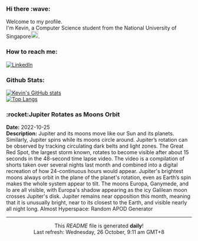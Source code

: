 <h3>Hi there :wave:</h3>

Welcome to my profile.   
I'm Kevin, a Computer Science student from the National University of Singapore<img src="https://img.icons8.com/color/96/000000/singapore-circular.png" width="20px"/>.</p>

<h3>How to reach me: </h3>
<a href="https://www.linkedin.com/in/kevin-foong/"><img alt="LinkedIn" src="https://img.shields.io/badge/linkedin-%230077B5.svg?&style=for-the-badge&logo=linkedin&logoColor=white" /></a> 

<h3>Github Stats: </h3> 

[![Kevin's GitHub stats](https://github-readme-stats.vercel.app/api?username=kevin9foong&theme=tokyonight)](https://github.com/anuraghazra/github-readme-stats) <br/>
[![Top Langs](https://github-readme-stats.vercel.app/api/top-langs/?username=kevin9foong&layout=compact&theme=tokyonight)](https://github.com/anuraghazra/github-readme-stats)

<h3>:rocket:Jupiter Rotates as Moons Orbit</h3> 
<b>Date:</b> 2022-10-25<br/>
<b>Description:</b> Jupiter and its moons move like our Sun and its planets. Similarly, Jupiter spins while its moons circle around. Jupiter’s rotation can be observed by tracking circulating dark belts and light zones. The Great Red Spot, the largest storm known, rotates to become visible after about 15 seconds in the 48-second time lapse video. The video is a compilation of shorts taken over several nights last month and combined into a digital recreation of how 24-continuous hours would appear. Jupiter&#39;s brightest moons always orbit in the plane of the planet&#39;s rotation, even as Earth’s spin makes the whole system appear to tilt.  The moons Europa, Ganymede, and Io are all visible, with Europa&#39;s shadow appearing as the icy Galilean moon crosses Jupiter&#39;s disk.  Jupiter remains near opposition this month, meaning that it is unusually bright, near to its closest to the Earth, and visible nearly all night long.   Almost Hyperspace: Random APOD Generator<br/>

------------
<p align="center">This <i>README</i> file is generated <b>daily</b>!</br>
Last refresh: Wednesday, 26 October, 9:11 am GMT+8<br />